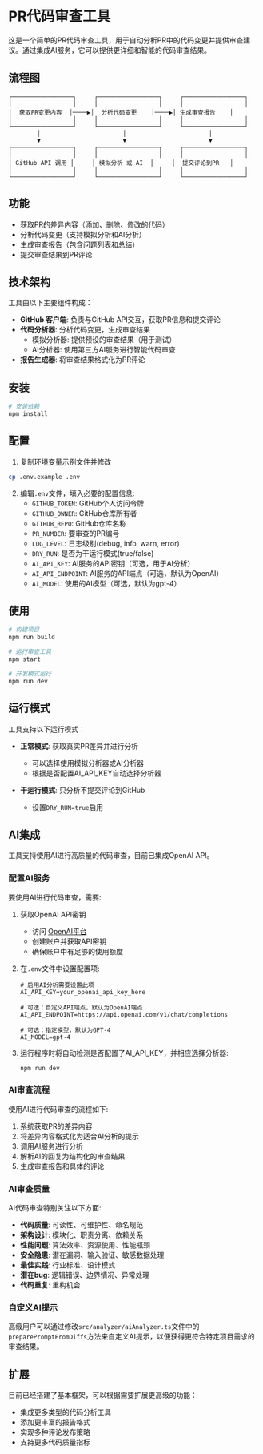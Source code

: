 # PR代码审查工具

这是一个简单的PR代码审查工具，用于自动分析PR中的代码变更并提供审查建议。通过集成AI服务，它可以提供更详细和智能的代码审查结果。

## 流程图

```
┌─────────────────┐     ┌─────────────────┐     ┌─────────────────┐
│                 │     │                 │     │                 │
│  获取PR变更内容  │────▶│  分析代码变更    │────▶│ 生成审查报告    │
│                 │     │                 │     │                 │
└─────────────────┘     └─────────────────┘     └─────────────────┘
        │                       │                       │
        ▼                       ▼                       ▼
┌─────────────────┐     ┌─────────────────┐     ┌─────────────────┐
│                 │     │                 │     │                 │
│ GitHub API 调用 │     │ 模拟分析 或 AI  │     │  提交评论到PR   │
│                 │     │                 │     │                 │
└─────────────────┘     └─────────────────┘     └─────────────────┘
```

## 功能

- 获取PR的差异内容（添加、删除、修改的代码）
- 分析代码变更（支持模拟分析和AI分析）
- 生成审查报告（包含问题列表和总结）
- 提交审查结果到PR评论

## 技术架构

工具由以下主要组件构成：

- **GitHub 客户端**: 负责与GitHub API交互，获取PR信息和提交评论
- **代码分析器**: 分析代码变更，生成审查结果
  - 模拟分析器: 提供预设的审查结果（用于测试）
  - AI分析器: 使用第三方AI服务进行智能代码审查
- **报告生成器**: 将审查结果格式化为PR评论

## 安装

```bash
# 安装依赖
npm install
```

## 配置

1. 复制环境变量示例文件并修改
```bash
cp .env.example .env
```

2. 编辑`.env`文件，填入必要的配置信息:
   - `GITHUB_TOKEN`: GitHub个人访问令牌
   - `GITHUB_OWNER`: GitHub仓库所有者
   - `GITHUB_REPO`: GitHub仓库名称
   - `PR_NUMBER`: 要审查的PR编号
   - `LOG_LEVEL`: 日志级别(debug, info, warn, error)
   - `DRY_RUN`: 是否为干运行模式(true/false)
   - `AI_API_KEY`: AI服务的API密钥（可选，用于AI分析）
   - `AI_API_ENDPOINT`: AI服务的API端点（可选，默认为OpenAI）
   - `AI_MODEL`: 使用的AI模型（可选，默认为gpt-4）

## 使用

```bash
# 构建项目
npm run build

# 运行审查工具
npm start

# 开发模式运行
npm run dev
```

## 运行模式

工具支持以下运行模式：

- **正常模式**: 获取真实PR差异并进行分析
  - 可以选择使用模拟分析器或AI分析器
  - 根据是否配置AI_API_KEY自动选择分析器

- **干运行模式**: 只分析不提交评论到GitHub
  - 设置`DRY_RUN=true`启用

## AI集成

工具支持使用AI进行高质量的代码审查，目前已集成OpenAI API。

### 配置AI服务

要使用AI进行代码审查，需要:

1. 获取OpenAI API密钥
   - 访问 [OpenAI平台](https://platform.openai.com/)
   - 创建账户并获取API密钥
   - 确保账户中有足够的使用额度

2. 在`.env`文件中设置配置项:
   ```
   # 启用AI分析需要设置此项
   AI_API_KEY=your_openai_api_key_here
   
   # 可选：自定义API端点，默认为OpenAI端点
   AI_API_ENDPOINT=https://api.openai.com/v1/chat/completions
   
   # 可选：指定模型，默认为GPT-4
   AI_MODEL=gpt-4
   ```

3. 运行程序时将自动检测是否配置了AI_API_KEY，并相应选择分析器:
   ```bash
   npm run dev
   ```

### AI审查流程

使用AI进行代码审查的流程如下:

1. 系统获取PR的差异内容
2. 将差异内容格式化为适合AI分析的提示
3. 调用AI服务进行分析
4. 解析AI的回复为结构化的审查结果
5. 生成审查报告和具体的评论

### AI审查质量

AI代码审查特别关注以下方面:

- **代码质量**: 可读性、可维护性、命名规范
- **架构设计**: 模块化、职责分离、依赖关系
- **性能问题**: 算法效率、资源使用、性能瓶颈
- **安全隐患**: 潜在漏洞、输入验证、敏感数据处理
- **最佳实践**: 行业标准、设计模式
- **潜在bug**: 逻辑错误、边界情况、异常处理
- **代码重复**: 重构机会

### 自定义AI提示

高级用户可以通过修改`src/analyzer/aiAnalyzer.ts`文件中的`preparePromptFromDiffs`方法来自定义AI提示，以便获得更符合特定项目需求的审查结果。

## 扩展

目前已经搭建了基本框架，可以根据需要扩展更高级的功能：

- 集成更多类型的代码分析工具
- 添加更丰富的报告格式
- 实现多种评论发布策略
- 支持更多代码质量指标 